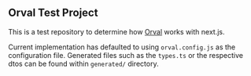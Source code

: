 ## Orval Test Project

This is a test repository to determine how [Orval](https://orval.dev/reference/configuration/overview) works with next.js.

Current implementation has defaulted to using `orval.config.js` as the configuration file. Generated files such as the `types.ts` or the respective dtos can be found within `generated/` directory.
